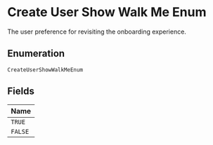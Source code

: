 
# Create User Show Walk Me Enum

The user preference for revisiting the onboarding experience.

## Enumeration

`CreateUserShowWalkMeEnum`

## Fields

| Name |
|  --- |
| `TRUE` |
| `FALSE` |

